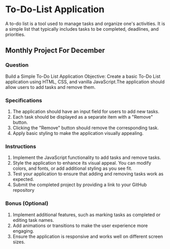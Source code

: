 # To-Do-List Application
A to-do list is a tool used to manage tasks and organize one's activities. It is a simple list that typically includes tasks to be completed, deadlines, and priorities. 

## Monthly Project For December
### Question
Build a Simple To-Do List Application
Objective: Create a basic To-Do List application using HTML, CSS, and vanilla JavaScript.The application should allow users to add tasks and remove them.

### Specifications
1. The application should have an input field for users to add new tasks.
2. Each task should be displayed as a separate item with a "Remove" button.
3. Clicking the "Remove" button should remove the corresponding task.
4. Apply basic styling to make the application visually appealing.

### Instructions
1. Implement the JavaScript functionality to add tasks and remove tasks.
2. Style the application to enhance its visual appeal. You can modify colors, and fonts, or add additional styling as you see fit.
3. Test your application to ensure that adding and removing tasks work as expected.
4. Submit the completed project by providing a link to your GitHub repository

### Bonus (Optional)
1. Implement additional features, such as marking tasks as completed or editing task names.
2. Add animations or transitions to make the user experience more engaging.
3. Ensure the application is responsive and works well on different screen sizes.

